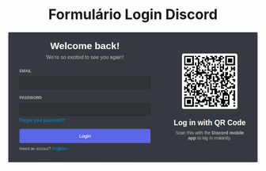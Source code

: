 <H1 align="center"> Formulário Login Discord </H1>

<div align="center">
<img src="https://github.com/thicz/form-discord/blob/master/form1.png">
</div
